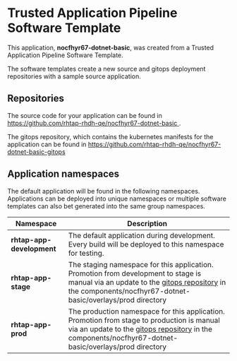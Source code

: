 # Trusted Application Pipeline Software Template

This application, **nocfhyr67-dotnet-basic**, was created from a Trusted Application Pipeline Software Template.

The software templates create a new source and gitops deployment repositories with a sample source application. 

## Repositories

The source code for your application can be found in [https://github.com/rhtap-rhdh-qe/nocfhyr67-dotnet-basic ](https://github.com/rhtap-rhdh-qe/nocfhyr67-dotnet-basic ).
 
The gitops repository, which contains the kubernetes manifests for the application can be found in 
[https://github.com/rhtap-rhdh-qe/nocfhyr67-dotnet-basic-gitops ](https://github.com/rhtap-rhdh-qe/nocfhyr67-dotnet-basic-gitops ) 

## Application namespaces 

The default application will be found in the following namespaces. Applications can be deployed into unique namespaces or multiple software templates can also bet generated into the same group namespaces.  

|  Namespace   |  Description   |  
| -------- | -------- |   
| **rhtap-app-development** | The default application during development. Every build will be deployed to this namespace for testing. | 
| **rhtap-app-stage** | The staging namespace for this application. Promotion from development to stage is manual via an update to the [gitops repository](https://github.com/rhtap-rhdh-qe/nocfhyr67-dotnet-basic-gitops ) in the components/nocfhyr67-dotnet-basic/overlays/prod directory |  
| **rhtap-app-prod** | The production namespace for this application. Promotion from stage to production is manual via an update to the [gitops repository](https://github.com/rhtap-rhdh-qe/nocfhyr67-dotnet-basic-gitops ) in the components/nocfhyr67-dotnet-basic/overlays/prod directory | 